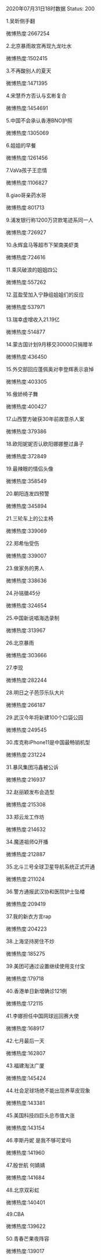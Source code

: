2020年07月31日18时数据
Status: 200

1.吴昕侧手翻

微博热度:2667254

2.北京暴雨故宫再现九龙吐水

微博热度:1502415

3.不再酸别人的夏天

微博热度:1471395

4.宋慧乔方否认与玄彬复合

微博热度:1454691

5.中国不会承认香港BNO护照

微博热度:1305069

6.姐姐的早餐

微博热度:1261456

7.VaVa孩子王恋情

微博热度:1106827

8.giao哥亲药水哥

微博热度:801713

9.浦发银行称1200万贷款笔迹系同一人

微博热度:726927

10.永辉盒马等超市下架南美虾类

微博热度:724616

11.乘风破浪的姐姐四公

微博热度:557262

12.蓝盈莹加入宁静组姐姐们的反应

微博热度:537971

13.瑞幸虚增收入21.19亿

微博热度:514877

14.蒙古国计划9月移交30000只捐赠羊

微博热度:436450

15.外交部回应蓬佩奥对李登辉表示哀悼

微博热度:403305

16.傲娇椅子舞

微博热度:400427

17.山西警方破获30年前故意杀人案

微博热度:379386

18.欧阳妮妮否认欧阳娜娜整过鼻子

微博热度:372849

19.最辣眼的情侣头像

微博热度:358549

20.朝阳连发四预警

微博热度:345894

21.三轮车上的公主椅

微博热度:339069

22.郑希怡受伤

微博热度:339007

23.做家务的男人

微博热度:338636

24.孙铭徽45分

微博热度:324654

25.中国新说唱海选录制

微博热度:313967

26.北京暴雨

微博热度:303666

27.李现

微博热度:282244

28.明日之子芭莎乐队大片

微博热度:266187

29.武汉今年将新建100个口袋公园

微博热度:249545

30.库克称iPhone11是中国最畅销机型

微博热度:231224

31.暴风集团冯鑫被公诉

微博热度:216937

32.赵丽颖发布会造型

微博热度:215308

33.郑云龙工作坊

微博热度:214632

34.魔道祖师Q开播

微博热度:212887

35.北斗三号全球卫星导航系统正式开通

微博热度:211024

36.警方通报武汉协和医院护士坠楼

微博热度:209419

37.我的新衣方言rap

微博热度:204223

38.上海坚持房住不炒

微博热度:185275

39.美团可通过设置继续使用支付宝

微博热度:179718

40.香港单日新增确诊121例

微博热度:172115

41.李娜担任中国网球巡回赛大使

微博热度:168917

42.七月最后一天

微博热度:162807

43.福建淘汰广厦

微博热度:145424

44.社会足球场绝不能出现养草皮现象

微博热度:143381

45.美国科技四巨头总市值大涨

微博热度:143154

46.李斯丹妮 是我不够可爱吗

微博热度:141960

47.殷世航 何婧婧

微博热度:141684

48.北京双彩虹

微博热度:140401

49.CBA

微博热度:139622

50.青春芒果夜阵容

微博热度:139017

